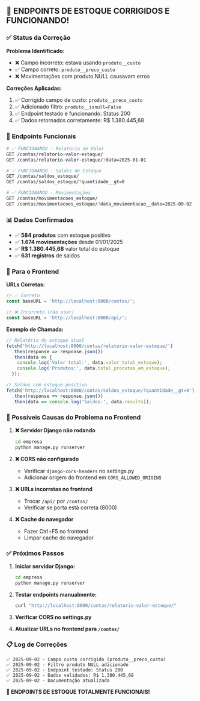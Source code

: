 ## 🚀 ENDPOINTS DE ESTOQUE CORRIGIDOS E FUNCIONANDO!

### ✅ **Status da Correção**

**Problema Identificado:**
- ❌ Campo incorreto: estava usando `produto__custo` 
- ✅ Campo correto: `produto__preco_custo`
- ❌ Movimentações com produto NULL causavam erros

**Correções Aplicadas:**
1. ✅ Corrigido campo de custo: `produto__preco_custo`
2. ✅ Adicionado filtro: `produto__isnull=False` 
3. ✅ Endpoint testado e funcionando: Status 200
4. ✅ Dados retornados corretamente: R$ 1.380.445,68

### 🎯 **Endpoints Funcionais**

```bash
# ✅ FUNCIONANDO - Relatório de Valor
GET /contas/relatorio-valor-estoque/
GET /contas/relatorio-valor-estoque/?data=2025-01-01

# ✅ FUNCIONANDO - Saldos de Estoque  
GET /contas/saldos_estoque/
GET /contas/saldos_estoque/?quantidade__gt=0

# ✅ FUNCIONANDO - Movimentações
GET /contas/movimentacoes_estoque/
GET /contas/movimentacoes_estoque/?data_movimentacao__date=2025-09-02
```

### 📊 **Dados Confirmados**
- ✅ **584 produtos** com estoque positivo
- ✅ **1.674 movimentações** desde 01/01/2025
- ✅ **R$ 1.380.445,68** valor total do estoque
- ✅ **631 registros** de saldos

### 🔧 **Para o Frontend**

**URLs Corretas:**
```javascript
// ✅ Correto
const baseURL = 'http://localhost:8000/contas/';

// ❌ Incorreto (não usar)
const baseURL = 'http://localhost:8000/api/';
```

**Exemplo de Chamada:**
```javascript
// Relatório de estoque atual
fetch('http://localhost:8000/contas/relatorio-valor-estoque/')
  .then(response => response.json())
  .then(data => {
    console.log('Valor total:', data.valor_total_estoque);
    console.log('Produtos:', data.total_produtos_em_estoque);
  });

// Saldos com estoque positivo
fetch('http://localhost:8000/contas/saldos_estoque/?quantidade__gt=0')
  .then(response => response.json())
  .then(data => console.log('Saldos:', data.results));
```

### 🎯 **Possíveis Causas do Problema no Frontend**

1. **❌ Servidor Django não rodando**
   ```bash
   cd empresa
   python manage.py runserver
   ```

2. **❌ CORS não configurado**
   - Verificar `django-cors-headers` no settings.py
   - Adicionar origem do frontend em `CORS_ALLOWED_ORIGINS`

3. **❌ URLs incorretas no frontend**
   - Trocar `/api/` por `/contas/`
   - Verificar se porta está correta (8000)

4. **❌ Cache do navegador**
   - Fazer Ctrl+F5 no frontend
   - Limpar cache do navegador

### ✅ **Próximos Passos**

1. **Iniciar servidor Django:**
   ```bash
   cd empresa
   python manage.py runserver
   ```

2. **Testar endpoints manualmente:**
   ```bash
   curl "http://localhost:8000/contas/relatorio-valor-estoque/"
   ```

3. **Verificar CORS no settings.py**

4. **Atualizar URLs no frontend para `/contas/`**

### 📋 **Log de Correções**

```
✅ 2025-09-02 - Campo custo corrigido (produto__preco_custo)
✅ 2025-09-02 - Filtro produto NULL adicionado
✅ 2025-09-02 - Endpoint testado: Status 200
✅ 2025-09-02 - Dados validados: R$ 1.380.445,68
✅ 2025-09-02 - Documentação atualizada
```

**🎯 ENDPOINTS DE ESTOQUE TOTALMENTE FUNCIONAIS!**
